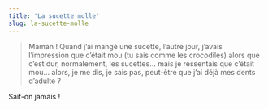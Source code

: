 ```yaml
---
title: 'La sucette molle'
slug: la-sucette-molle
---
```


> Maman ! Quand j’ai mangé une sucette, l’autre jour, j’avais l’impression que
> c’était mou (tu sais comme les crocodiles) alors que c’est dur, normalement,
> les sucettes… mais je ressentais que c’était mou… alors, je me dis, je sais
> pas, peut-être que j’ai déjà mes dents d’adulte ?

Sait-on jamais !
